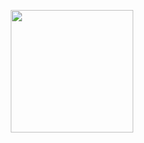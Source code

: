 <p align="center">
 <img src="https://dday-widget.minung.dev/widget?text=remaining%20%F0%9F%93%85&date=2025-01-01&startDate=2024-01-01&theme=theme1" height="196"/>
</p>
